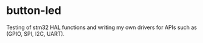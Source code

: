 # button-led
Testing of stm32 HAL functions and writing my own drivers for APIs such as (GPIO, SPI, I2C, UART).
